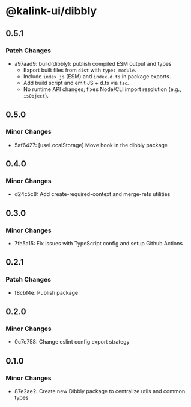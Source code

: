 # @kalink-ui/dibbly

## 0.5.1

### Patch Changes

- a97aad9: build(dibbly): publish compiled ESM output and types
  - Export built files from `dist` with `type: module`.
  - Include `index.js` (ESM) and `index.d.ts` in package exports.
  - Add build script and emit JS + d.ts via `tsc`.
  - No runtime API changes; fixes Node/CLI import resolution (e.g., `isObject`).

## 0.5.0

### Minor Changes

- 5af6427: [useLocalStorage] Move hook in the dibbly package

## 0.4.0

### Minor Changes

- d24c5c8: Add create-required-context and merge-refs utilities

## 0.3.0

### Minor Changes

- 7fe5a15: Fix issues with TypeScript config and setup Github Actions

## 0.2.1

### Patch Changes

- f8cbf4e: Publish package

## 0.2.0

### Minor Changes

- 0c7e758: Change eslint config export strategy

## 0.1.0

### Minor Changes

- 87e2ae2: Create new Dibbly package to centralize utils and common types
